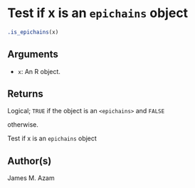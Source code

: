 # Test if x is an `epichains` object

```r
.is_epichains(x)
```

## Arguments

- `x`: An R object.

## Returns

Logical; `TRUE` if the object is an `<epichains>` and `FALSE`

otherwise.

Test if x is an `epichains` object

## Author(s)

James M. Azam

